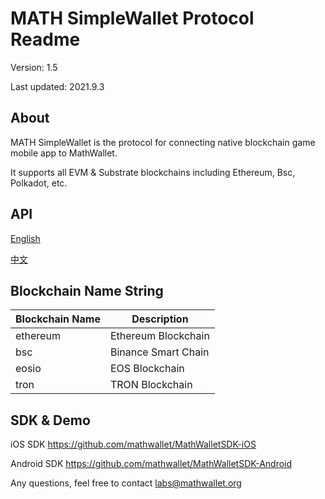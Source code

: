 # MATH SimpleWallet Protocol Readme

Version: 1.5

Last updated: 2021.9.3

## About

MATH SimpleWallet is the protocol for connecting native blockchain game mobile app to MathWallet.

It supports all EVM & Substrate blockchains including Ethereum, Bsc, Polkadot, etc.

## API

[English](https://github.com/mathwallet/SimpleWallet/blob/master/README_en.md)

[中文](https://github.com/mathwallet/SimpleWallet/blob/master/README_cn.md)

## Blockchain Name String

| Blockchain Name | Description |
| --- | --- |
| ethereum | Ethereum Blockchain |
| bsc | Binance Smart Chain |
| eosio | EOS Blockchain |
| tron | TRON Blockchain |

## SDK & Demo

iOS SDK
https://github.com/mathwallet/MathWalletSDK-iOS

Android SDK
https://github.com/mathwallet/MathWalletSDK-Android

Any questions, feel free to contact labs@mathwallet.org
